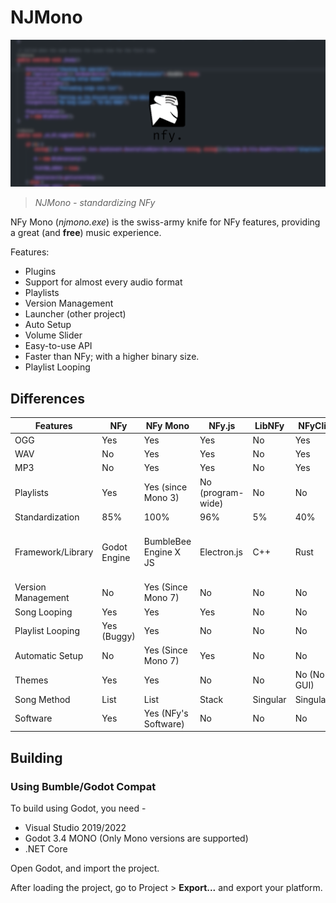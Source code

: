 # NJMono

![Mono NFy](./nfymonoofficial.png)

> *NJMono - standardizing NFy*

NFy Mono (*njmono.exe*) is the swiss-army knife for NFy features, providing a great (and **free**) music experience.

Features:

- Plugins
- Support for almost every audio format
- Playlists
- Version Management
- Launcher (other project)
- Auto Setup
- Volume Slider
- Easy-to-use API
- Faster than NFy; with a higher binary size.
- Playlist Looping

## Differences

| Features           | NFy          | NFy Mono             | NFy.js            | LibNFy   | NFyCli      | NFy.DJS                              |
|--------------------|--------------|----------------------|-------------------|----------|-------------|--------------------------------------|
| OGG                | Yes          | Yes                  | Yes               | No       | Yes         | Yes                                  |
| WAV                | No           | Yes                  | Yes               | No       | Yes         | Yes                                  |
| MP3                | No           | Yes                  | Yes               | No       | Yes         | Yes                                  |
| Playlists          | Yes          | Yes (since Mono 3)   | No (program-wide) | No       | No          | No                                   |
| Standardization    | 85%          | 100%                 | 96%               | 5%       | 40%         | 6%                                   |
| Framework/Library  | Godot Engine | BumbleBee Engine X JS| Electron.js       | C++      | Rust        | Electron/D (D Language X JavaScript) |
| Version Management | No           | Yes (Since Mono 7)   | No                | No       | No          | No                                   |
| Song Looping       | Yes          | Yes                  | Yes               | No       | No          | No                                   |
| Playlist Looping   | Yes (Buggy)  | Yes                  | No                | No       | No          | No                                   |
| Automatic Setup    | No           | Yes (Since Mono 7)   | Yes               | No       | No          | No                                   |
| Themes             | Yes          | Yes                  | No                | No       | No (No GUI) | No                                   |
| Song Method        | List         | List                 | Stack             | Singular | Singular    | Stack                                |
| Software           | Yes          | Yes (NFy's Software) | No                | No       | No          | No                                   |

## Building

### Using Bumble/Godot Compat

To build using Godot, you need -

* Visual Studio 2019/2022
* Godot 3.4 MONO (Only Mono versions are supported)
* .NET Core

Open Godot, and import the project.

After loading the project, go to Project > **Export...** and export your platform.